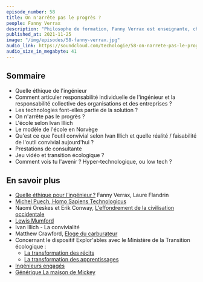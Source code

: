 ```yaml
---
episode_number: 58
title: On n'arrête pas le progrès ? 
people: Fanny Verrax
description: "Philosophe de formation, Fanny Verrax est enseignante, chercheuse indépendante et consultante auprès de différentes institutions, dont le Ministère de la Transition écologique. Co-auteure du livre « Quelle éthique pour l’ingénieur »."
published_at: 2021-11-25
image: "/img/episodes/58-fanny-verrax.jpg"
audio_link: https://soundcloud.com/techologie/58-on-narrete-pas-le-progres-avec-fanny-verrax
audio_size_in_megabyte: 41
---
```


## Sommaire

* Quelle éthique de l'ingénieur
* Comment articuler responsabilité individuelle de l'ingénieur et la responsabilité collective des organisations et des entreprises ?
* Les technologies font-elles partie de la solution ?
* On n'arrête pas le progrès ?
* L'école selon Ivan Illich
* Le modèle de l'école en Norvège
* Qu'est ce que l'outil convivial selon Ivan Illich et quelle réalité / faisabilité de l'outil convivial aujourd'hui ?
* Prestations de consultante 
* Jeu vidéo et transition écologique ?
* Comment vois tu l'avenir ? Hyper-technologique, ou low tech ?

## En savoir plus

* [Quelle éthique pour l’ingénieur ?](https://www.eclm.fr/livre/quelle-ethique-pour-lingenieur%e2%80%af/) Fanny Verrax, Laure Flandrin
* [Michel Puech, Homo Sapiens Technologicus](https://www.actu-philosophia.com/entretien-avec-michel-puech-autour-de-homo/)
* Naomi Oreskes et Erik Conway, [L'effondrement de la civilisation occidentale](https://www.nonfiction.fr/article-7857-portrait-dun-monde-post-changement-climatique.htm)
* [Lewis Mumford](https://fr.wikipedia.org/wiki/Lewis_Mumford)
* Ivan Illich - La convivialité
* Matthew Crawford, [Eloge du carburateur](https://www.editionsladecouverte.fr/eloge_du_carburateur-9782707160065)
* Concernant le dispositif Explor'ables avec le Ministère de la Transition écologique :
  * [La transformation des récits](https://nouvellesexplorations.com/2020/11/13/explorables-transformations-socio-culturelles/)
  * [La transformation des apprentissages](https://nouvellesexplorations.com/2020/11/02/explorables-transformation-des-individus-les-apprentissages/)
* [Ingénieurs engagés](https://ingenieurs-engages.org/)
* [Générique La maison de Mickey](https://www.youtube.com/watch?v=o8nj6TS8JjU)
